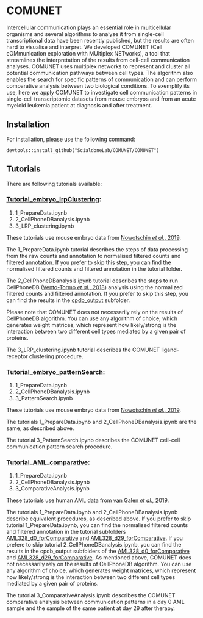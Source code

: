 # COMUNET

Intercellular communication plays an essential role in multicellular organisms and several algorithms to analyse it from single-cell transcriptional data have been recently published, but the results are often hard to visualise and interpret. 
We developed COMUNET (Cell cOMmunication exploration with MUltiplex NETworks), a tool that streamlines the interpretation of the results from cell-cell communication analyses. 
COMUNET uses multiplex networks to represent and cluster all potential communication pathways between cell types. The algorithm also enables the search for specific patterns of communication and can perform comparative analysis between two biological conditions. To exemplify its use, here we apply COMUNET to investigate cell communication patterns in single-cell transcriptomic datasets from mouse embryos and from an acute myeloid leukemia patient at diagnosis and after treatment. 

## Installation

For installation, please use the following command:

```devtools::install_github("ScialdoneLab/COMUNET/COMUNET")```

## Tutorials

There are following tutorials available:

### **[Tutorial_embryo_lrpClustering](https://github.com/ScialdoneLab/COMUNET/tree/master/Tutorials/Tutorial_embryo_lrpClustering):**
1. 1_PrepareData.ipynb
2. 2_CellPhoneDBanalysis.ipynb
3. 3_LRP_clustering.ipynb

These tutorials use mouse embryo data from [Nowotschin *et al.*, 2019](https://www.nature.com/articles/s41586-019-1127-1).

The 1_PrepareData.ipynb tutorial describes the steps of data processing from the raw counts and annotation to normalised filtered counts and filtered annotation. If you prefer to skip this step, you can find the normalised filtered counts and filtered annotation in the tutorial folder.

The 2_CellPhoneDBanalysis.ipynb tutorial describes the steps to run CellPhoneDB ([Vento-Tormo *et al.*, 2018](https://www.nature.com/articles/s41586-018-0698-6)) analysis using the normalized filtered counts and filtered annotation. If you prefer to skip this step, you can find the results in the [cpdb_output](https://github.com/ScialdoneLab/COMUNET/tree/master/Tutorials/Tutorial_embryo_lrpClustering/cpdb_output) subfolder.

Please note that COMUNET does not necessarily rely on the results of CellPhoneDB algorithm. You can use any algorithm of choice, which generates weight matrices, which represent how likely/strong is the interaction between two different cell types mediated by a given pair of proteins. 

The 3_LRP_clustering.ipynb tutorial describes the COMUNET ligand-receptor clustering procedure.

### **[Tutorial_embryo_patternSearch](https://github.com/ScialdoneLab/COMUNET/tree/master/Tutorials/Tutorial_embryo_patternSearch):**
1. 1_PrepareData.ipynb
2. 2_CellPhoneDBanalysis.ipynb
3. 3_PatternSearch.ipynb

These tutorials use mouse embryo data from [Nowotschin *et al.*, 2019](https://www.nature.com/articles/s41586-019-1127-1).

The tutorials 1_PrepareData.ipynb and 2_CellPhoneDBanalysis.ipynb are the same, as described above.

The tutorial 3_PatternSearch.ipynb describes the COMUNET cell-cell communication pattern search procedure.

### **[Tutorial_AML_comparative](https://github.com/ScialdoneLab/COMUNET/tree/master/Tutorials/Tutorial_AML_comparative):**
1. 1_PrepareData.ipynb
2. 2_CellPhoneDBanalysis.ipynb
3. 3_ComparativeAnalysis.ipynb

These tutorials use human AML data from [van Galen *et al.,* 2019](https://doi.org/10.1016/j.cell.2019.01.031).

The tutorials 1_PrepareData.ipynb and 2_CellPhoneDBanalysis.ipynb describe equivalent procedures, as described above. If you prefer to skip tutorial 1_PrepareData.ipynb, you can find the normalised filtered counts and filtered annotation in the tutorial subfolders [AML328_d0_forComparative](https://github.com/ScialdoneLab/COMUNET/tree/master/Tutorials/Tutorial_AML_comparative/AML328_d0_forComparative) and [AML328_d29_forComparative](https://github.com/ScialdoneLab/COMUNET/tree/master/Tutorials/Tutorial_AML_comparative/AML328_d29_forComparative).  If you prefere to skip tutorial 2_CellPhoneDBanalysis.ipynb, you can find the results in the cpdb_output subfolders of the [AML328_d0_forComparative](https://github.com/ScialdoneLab/COMUNET/tree/master/Tutorials/Tutorial_AML_comparative/AML328_d0_forComparative) and [AML328_d29_forComparative](https://github.com/ScialdoneLab/COMUNET/tree/master/Tutorials/Tutorial_AML_comparative/AML328_d29_forComparative). As mentioned above, COMUNET does not necessarily rely on the results of CellPhoneDB algorithm. You can use any algorithm of choice, which generates weight matrices, which represent how likely/strong is the interaction between two different cell types mediated by a given pair of proteins. 

The tutorial 3_ComparativeAnalysis.ipynb describes the COMUNET comparative analysis between communication patterns in a day 0 AML sample and the sample of the same patient at day 29 after therapy.

